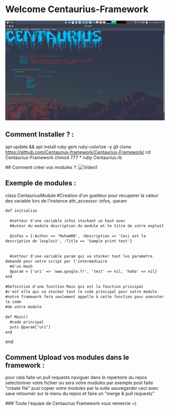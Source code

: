 # Welcome Centaurius-Framework
![Image1](screenshot/Capture.png)

## Comment Installer ? :
  apt update && apt install ruby gem ruby-colorize -y
  git clone https://github.com/Centaurius-framework/Centaurius-Framework/
  cd Centaurius-Framework
  chmod 777 *
  ruby Centaurius.rb


## Comment créer vos modules ?:
   ![Video1](https://www.youtube.com/watch?v=Qwb7EGFS9Tg&feature=youtu.be)


## Exemple de modules :
  class CentauriusModule
  #Creation d'un guetteur pour recuperer la valeur des variable lors de l'instance
    attr_accessor :infos, :param



    def initialize
    
      #setteur d'une variable infos stockant un hash avec
      #Auteur du module description du module et le titre de votre exploit

      @infos = {:Author => 'MuhamRB', :Description => 'Ceci est la description de lexploit', :Title => 'Sample print text'}

     
      #setteur d'une variable param qui va stocker tout les parametre demandé pour votre script par l'intermediaire
      #d'un Hash
      @param = {'uri' => 'www.google.fr', 'test' => nil, 'haha' => nil}
    end

    #Definition d'une function Main qui est la fonction principal
    #c'est elle qui va stocker tout le code principal pour votre module
    #notre framework fera seulement appelle à cette fonction pour executer le code
    #de votre module

    def Main()
      #code principal
      puts @param["uri"]
    end


  end

## Comment Upload vos modules dans le framework :
  pour cela faite un pull requests naviguer dans le repertoire du repos
  selectionner votre fichier ou sera votre modules par exemple post
  faite "create file" pusi copier votre modules par la suite sauvegarder ceci avec save
  retourner sur le menu du repos et faire un "merge & pull requests"


### Toute l'equipe de Centaurius Framework vous remercie =)
